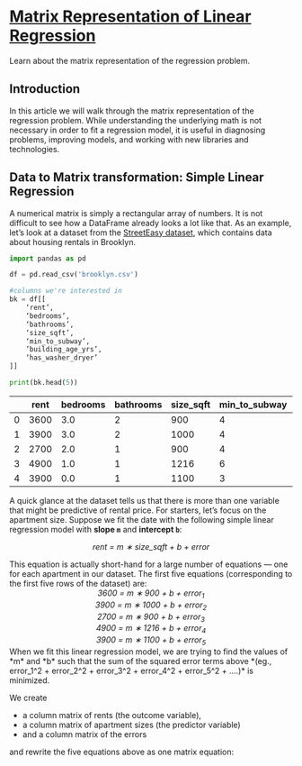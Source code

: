 # [Matrix Representation of Linear Regression](https://www.codecademy.com/courses/linear-regression-mssp/articles/matrix-representation-of-linear-regression)

Learn about the matrix representation of the regression problem.

## Introduction

In this article we will walk through the matrix representation of the regression problem. 
While understanding the underlying math is not necessary in order to fit a regression model, 
it is useful in diagnosing problems, improving models, and working with new libraries and technologies.

## Data to Matrix transformation: Simple Linear Regression

A numerical matrix is simply a rectangular array of numbers. 
It is not difficult to see how a DataFrame already looks a lot like that. 
As an example, let’s look at a dataset from the [StreetEasy dataset](https://github.com/Codecademy/datasets/tree/master/streeteasy), 
which contains data about housing rentals in Brooklyn.
```py
import pandas as pd

df = pd.read_csv('brooklyn.csv')

#columns we're interested in
bk = df[[
    ‘rent’, 
    ‘bedrooms’,  
    ‘bathrooms’, 
    ‘size_sqft’, 
    ‘min_to_subway’, 
    ’building_age_yrs’, 
    ‘has_washer_dryer’
]]

print(bk.head(5))
```
|  |	rent |	bedrooms |	bathrooms |	size_sqft |	min_to_subway |	building_age_yrs |	has_washer_dryer |
| --- | --- | --- | --- | --- | --- | --- | --- |
| 0 |	3600 |	3.0 |	2 |	900  |	4 |	15 |	0 |
| 1 |	3900 |	3.0 |	2 |	1000 |	4 |	8  |	0 |
| 2 |	2700 |	2.0 |	1 |	900  |	4 |	96 |	0 |
| 3 |	4900 |	1.0 |	1 |	1216 |	6 |	88 |	0 |
| 4 |	3900 |	0.0 |	1 |	1100 |	3 |	85 |	0 |

A quick glance at the dataset tells us that there is more than one variable that might be predictive of rental price. 
For starters, let’s focus on the apartment size. 
Suppose we fit the date with the following simple linear regression model with **slope `m`** and **intercept `b`**:
<p align="center">
    <em>rent = m ∗ size_sqft + b + error</em>
</p>
This equation is actually short-hand for a large number of equations — one for each apartment in our dataset. 
The first five equations (corresponding to the first five rows of the dataset) are:
<div align="center">
    <em>3600 = m ∗ 900 + b + error<sub>1</sub></em><br />
    <em>3900 = m ∗ 1000 + b + error<sub>2</sub></em><br />
    <em>2700 = m ∗ 900 + b + error<sub>3</sub></em><br />
    <em>4900 = m ∗ 1216 + b + error<sub>4</sub></em><br />
    <em>3900 = m ∗ 1100 + b + error<sub>5</sub></em><br />
</div>
When we fit this linear regression model, we are trying to find the values of *m* and *b* such that the sum of the squared error terms above 
*(eg., error_1^2 + error_2^2 + error_3^2 + error_4^2 + error_5^2 + ….)* is minimized.  
  
We create 
* a column matrix of rents (the outcome variable), 
* a column matrix of apartment sizes (the predictor variable) 
* and a column matrix of the errors 

and rewrite the five equations above as one matrix equation:

































